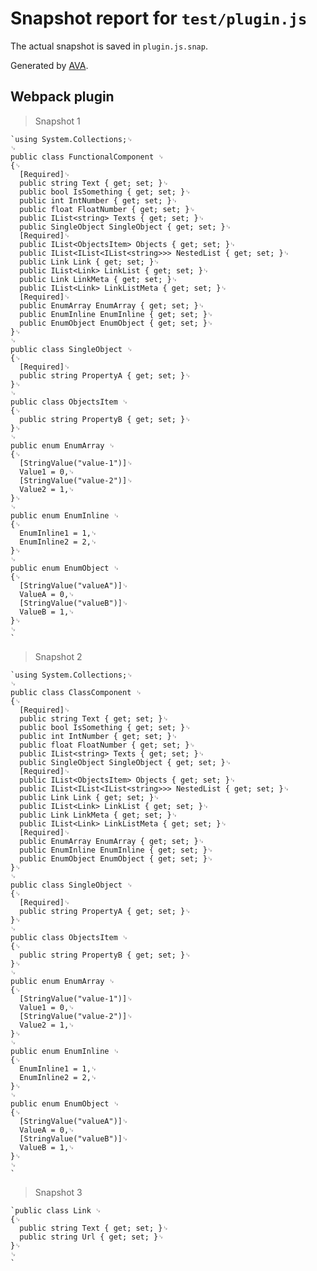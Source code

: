 # Snapshot report for `test/plugin.js`

The actual snapshot is saved in `plugin.js.snap`.

Generated by [AVA](https://ava.li).

## Webpack plugin

> Snapshot 1

    `using System.Collections;␊
    ␊
    public class FunctionalComponent ␊
    {␊
      [Required]␊
      public string Text { get; set; }␊
      public bool IsSomething { get; set; }␊
      public int IntNumber { get; set; }␊
      public float FloatNumber { get; set; }␊
      public IList<string> Texts { get; set; }␊
      public SingleObject SingleObject { get; set; }␊
      [Required]␊
      public IList<ObjectsItem> Objects { get; set; }␊
      public IList<IList<IList<string>>> NestedList { get; set; }␊
      public Link Link { get; set; }␊
      public IList<Link> LinkList { get; set; }␊
      public Link LinkMeta { get; set; }␊
      public IList<Link> LinkListMeta { get; set; }␊
      [Required]␊
      public EnumArray EnumArray { get; set; }␊
      public EnumInline EnumInline { get; set; }␊
      public EnumObject EnumObject { get; set; }␊
    }␊
    ␊
    public class SingleObject ␊
    {␊
      [Required]␊
      public string PropertyA { get; set; }␊
    }␊
    ␊
    public class ObjectsItem ␊
    {␊
      public string PropertyB { get; set; }␊
    }␊
    ␊
    public enum EnumArray ␊
    {␊
      [StringValue("value-1")]␊
      Value1 = 0,␊
      [StringValue("value-2")]␊
      Value2 = 1,␊
    }␊
    ␊
    public enum EnumInline ␊
    {␊
      EnumInline1 = 1,␊
      EnumInline2 = 2,␊
    }␊
    ␊
    public enum EnumObject ␊
    {␊
      [StringValue("valueA")]␊
      ValueA = 0,␊
      [StringValue("valueB")]␊
      ValueB = 1,␊
    }␊
    ␊
    `

> Snapshot 2

    `using System.Collections;␊
    ␊
    public class ClassComponent ␊
    {␊
      [Required]␊
      public string Text { get; set; }␊
      public bool IsSomething { get; set; }␊
      public int IntNumber { get; set; }␊
      public float FloatNumber { get; set; }␊
      public IList<string> Texts { get; set; }␊
      public SingleObject SingleObject { get; set; }␊
      [Required]␊
      public IList<ObjectsItem> Objects { get; set; }␊
      public IList<IList<IList<string>>> NestedList { get; set; }␊
      public Link Link { get; set; }␊
      public IList<Link> LinkList { get; set; }␊
      public Link LinkMeta { get; set; }␊
      public IList<Link> LinkListMeta { get; set; }␊
      [Required]␊
      public EnumArray EnumArray { get; set; }␊
      public EnumInline EnumInline { get; set; }␊
      public EnumObject EnumObject { get; set; }␊
    }␊
    ␊
    public class SingleObject ␊
    {␊
      [Required]␊
      public string PropertyA { get; set; }␊
    }␊
    ␊
    public class ObjectsItem ␊
    {␊
      public string PropertyB { get; set; }␊
    }␊
    ␊
    public enum EnumArray ␊
    {␊
      [StringValue("value-1")]␊
      Value1 = 0,␊
      [StringValue("value-2")]␊
      Value2 = 1,␊
    }␊
    ␊
    public enum EnumInline ␊
    {␊
      EnumInline1 = 1,␊
      EnumInline2 = 2,␊
    }␊
    ␊
    public enum EnumObject ␊
    {␊
      [StringValue("valueA")]␊
      ValueA = 0,␊
      [StringValue("valueB")]␊
      ValueB = 1,␊
    }␊
    ␊
    `

> Snapshot 3

    `public class Link ␊
    {␊
      public string Text { get; set; }␊
      public string Url { get; set; }␊
    }␊
    ␊
    `
